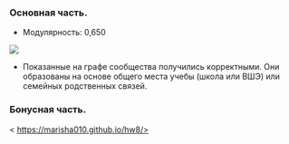 ### Основная часть. 

* Модулярность: 0,650

![](https://pp.userapi.com/c830509/v830509881/e8771/ywOv2te1Axk.jpg)

* Показанные на графе сообщества получились корректными. Они образованы на основе общего места учебы (школа или ВШЭ) или семейных родственных связей. 

### Бонусная часть. 

< https://marisha010.github.io/hw8/>
